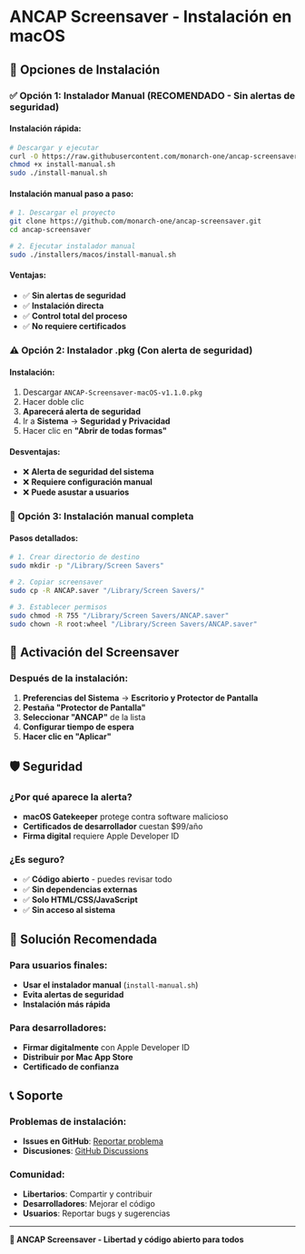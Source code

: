 # ANCAP Screensaver - Instalación en macOS

## 🚀 Opciones de Instalación

### ✅ Opción 1: Instalador Manual (RECOMENDADO - Sin alertas de seguridad)

#### **Instalación rápida:**
```bash
# Descargar y ejecutar
curl -O https://raw.githubusercontent.com/monarch-one/ancap-screensaver/main/installers/macos/install-manual.sh
chmod +x install-manual.sh
sudo ./install-manual.sh
```

#### **Instalación manual paso a paso:**
```bash
# 1. Descargar el proyecto
git clone https://github.com/monarch-one/ancap-screensaver.git
cd ancap-screensaver

# 2. Ejecutar instalador manual
sudo ./installers/macos/install-manual.sh
```

#### **Ventajas:**
- ✅ **Sin alertas de seguridad**
- ✅ **Instalación directa**
- ✅ **Control total del proceso**
- ✅ **No requiere certificados**

### ⚠️ Opción 2: Instalador .pkg (Con alerta de seguridad)

#### **Instalación:**
1. Descargar `ANCAP-Screensaver-macOS-v1.1.0.pkg`
2. Hacer doble clic
3. **Aparecerá alerta de seguridad**
4. Ir a **Sistema** → **Seguridad y Privacidad**
5. Hacer clic en **"Abrir de todas formas"**

#### **Desventajas:**
- ❌ **Alerta de seguridad del sistema**
- ❌ **Requiere configuración manual**
- ❌ **Puede asustar a usuarios**

### 🔧 Opción 3: Instalación manual completa

#### **Pasos detallados:**
```bash
# 1. Crear directorio de destino
sudo mkdir -p "/Library/Screen Savers"

# 2. Copiar screensaver
sudo cp -R ANCAP.saver "/Library/Screen Savers/"

# 3. Establecer permisos
sudo chmod -R 755 "/Library/Screen Savers/ANCAP.saver"
sudo chown -R root:wheel "/Library/Screen Savers/ANCAP.saver"
```

## 📱 Activación del Screensaver

### **Después de la instalación:**

1. **Preferencias del Sistema** → **Escritorio y Protector de Pantalla**
2. **Pestaña "Protector de Pantalla"**
3. **Seleccionar "ANCAP"** de la lista
4. **Configurar tiempo de espera**
5. **Hacer clic en "Aplicar"**

## 🛡️ Seguridad

### **¿Por qué aparece la alerta?**

- **macOS Gatekeeper** protege contra software malicioso
- **Certificados de desarrollador** cuestan $99/año
- **Firma digital** requiere Apple Developer ID

### **¿Es seguro?**

- ✅ **Código abierto** - puedes revisar todo
- ✅ **Sin dependencias externas**
- ✅ **Solo HTML/CSS/JavaScript**
- ✅ **Sin acceso al sistema**

## 🚀 Solución Recomendada

### **Para usuarios finales:**
- **Usar el instalador manual** (`install-manual.sh`)
- **Evita alertas de seguridad**
- **Instalación más rápida**

### **Para desarrolladores:**
- **Firmar digitalmente** con Apple Developer ID
- **Distribuir por Mac App Store**
- **Certificado de confianza**

## 📞 Soporte

### **Problemas de instalación:**
- **Issues en GitHub**: [Reportar problema](https://github.com/monarch-one/ancap-screensaver/issues)
- **Discusiones**: [GitHub Discussions](https://github.com/monarch-one/ancap-screensaver/discussions)

### **Comunidad:**
- **Libertarios**: Compartir y contribuir
- **Desarrolladores**: Mejorar el código
- **Usuarios**: Reportar bugs y sugerencias

---

**🎯 ANCAP Screensaver - Libertad y código abierto para todos**
